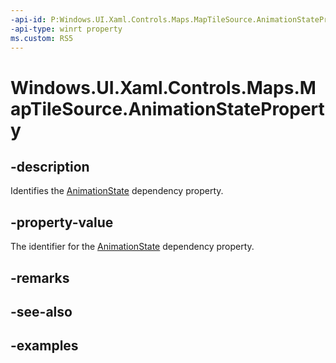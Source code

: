 ```yaml
---
-api-id: P:Windows.UI.Xaml.Controls.Maps.MapTileSource.AnimationStateProperty
-api-type: winrt property
ms.custom: RS5
---
```


<!-- Property syntax.
public DependencyProperty AnimationStateProperty { get; }
-->

# Windows.UI.Xaml.Controls.Maps.MapTileSource.AnimationStateProperty

## -description
Identifies the [AnimationState](maptilesource_animationstate.md) dependency property.

## -property-value
The identifier for the [AnimationState](maptilesource_animationstate.md) dependency property.

## -remarks

## -see-also

## -examples

